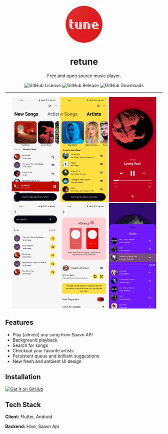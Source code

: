 <div align="center">
    <img src="./android/app/src/main/res/mipmap-xxxhdpi/ic_launcher.png" width="128" style="display: block; margin: 0 auto"/>
    <h1>retune</h1>
    <p>Free and open source music player.</p>
    <!-- <img alt='GitHub Clones' src='https://img.shields.io/badge/dynamic/json?style=for-the-badge&color=red&label=Clone&query=count&url=https://gist.githubusercontent.com/samvabya/b09b448bb34106f9c2e347884d5b268d/raw/clone.json&logo=github'> -->
    <img alt="GitHub License" src="https://img.shields.io/github/license/samvabya/retune?style=for-the-badge&color=white">
    <img alt="GitHub Release" src="https://img.shields.io/github/v/release/samvabya/retune?style=for-the-badge&color=yellow">
    <img alt="GitHub Downloads" src="https://img.shields.io/github/downloads/samvabya/retune/total?style=for-the-badge&color=red">
    <!-- <img alt="ViewCount" src="https://views.whatilearened.today/views/github/samvabya/retune.svg"> -->
</div>

---

<p align="center">
  <img src="./screenshots/Screenshot_2025-10-08-11-33-01-39_21c41934a74e1eaf4e4503ada074b346.jpg" width="30%" />
  <img src="./screenshots/Screenshot_2025-10-08-11-45-29-99_21c41934a74e1eaf4e4503ada074b346.jpg" width="30%" />
  <img src="./screenshots/Screenshot_2025-10-08-11-30-28-29_21c41934a74e1eaf4e4503ada074b346.jpg" width="30%" />
  <img src="./screenshots/Screenshot_2025-10-08-11-46-00-72_21c41934a74e1eaf4e4503ada074b346.jpg" width="30%" />
  <img src="./screenshots/Screenshot_2025-10-08-11-46-26-35_21c41934a74e1eaf4e4503ada074b346.jpg" width="30%" />
  <img src="./screenshots/Screenshot_2025-10-08-11-29-22-06_21c41934a74e1eaf4e4503ada074b346.jpg" width="30%" />
</p>

## Features

- Play (almost) any song from Saavn API
- Background playback
- Search for songs 
- Checkout your favorite artists
- Persistent queue and brilliant suggestions
- New fresh and ambient UI design

## Installation

[<img src="https://github.com/machiav3lli/oandbackupx/blob/034b226cea5c1b30eb4f6a6f313e4dadcbb0ece4/badge_github.png"
    alt="Get it on GitHub"
    height="80">](https://github.com/samvabya/retune/releases/latest)

## Tech Stack

**Client:** Flutter, Android

**Backend:** Hive, Saavn Api
